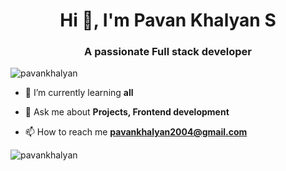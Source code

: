 <h1 align="center">Hi 👋, I'm Pavan Khalyan S</h1>
<h3 align="center">A passionate Full stack developer</h3>

<p align="left"> 
    <img src="https://komarev.com/ghpvc/?username=pavankhalyan&label=Profile%20views&color=0e75b6&style=flat" alt="pavankhalyan" /> 
</p>

- 🌱 I’m currently learning **all**

- 💬 Ask me about **Projects, Frontend development**

- 📫 How to reach me **pavankhalyan2004@gmail.com**

<p><img align="center" src="https://github-readme-streak-stats.herokuapp.com/?user=pavankhalyan&" alt="pavankhalyan" /></p>
